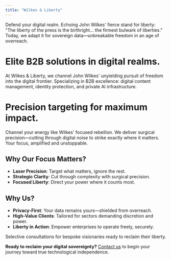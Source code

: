 ```yaml
---
title: "Wilkes & Liberty"
---
```


Defend your digital realm. Echoing John Wilkes' fierce stand for liberty: "The liberty of the press is the birthright... the firmest bulwark of liberties." Today, we adapt it for sovereign data—unbreakable freedom in an age of overreach.

# Elite B2B solutions in digital realms.

At Wilkes & Liberty, we channel John Wilkes' unyielding pursuit of freedom into the digital frontier. Specializing in B2B excellence: digital content management, identity protection, and private AI infrastructure.

# Precision targeting for maximum impact.

Channel your energy like Wilkes' focused rebellion. We deliver surgical precision—cutting through digital noise to strike exactly where it matters. Your focus, amplified and unstoppable.

## Why Our Focus Matters?
- **Laser Precision**: Target what matters, ignore the rest.
- **Strategic Clarity**: Cut through complexity with surgical precision.
- **Focused Liberty**: Direct your power where it counts most.

## Why Us?
- **Privacy-First**: Your data remains yours—shielded from overreach.
- **High-Value Clients**: Tailored for sectors demanding discretion and power.
- **Liberty in Action**: Empower enterprises to operate freely, securely.

Selective consultations for bespoke visionaries ready to reclaim their liberty.

**Ready to reclaim your digital sovereignty?** [Contact us](/about-wl/contact-us/) to begin your journey toward true technological independence.
